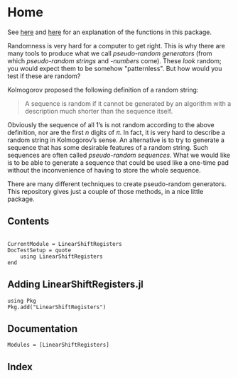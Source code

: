 # Home

See [here](https://www.wikiwand.com/en/Linear-feedback_shift_register) and [here](https://www.wikiwand.com/en/Linear_congruential_generator) for an explanation of the functions in this package.

Randomness is very hard for a computer to get right.  This is why there are many tools to produce what we call _pseudo-random generators_ (from which _pseudo-random strings_ and _-numbers_ come).  These _look_ random; you would expect them to be somehow "patternless".  But how would you test if these are random?

Kolmogorov proposed the following definition of a random string:

> A sequence is random if it cannot be generated by an algorithm with a description much shorter than the sequence itself.

Obviously the sequence of all 1’s is not random according to the above definition, nor are the first _n_ digits of _π_.  In fact, it is very hard to describe a random string in Kolmogorov’s sense.  An alternative is to try to generate a sequence that has some desirable features of a random string. Such sequences are often called _pseudo-random sequences_.  What we would like is to be able to generate a sequence that could be used like a one-time pad without the inconvenience of having to store the whole sequence.

There are many different techniques to create pseudo-random generators. This repository gives just a couple of those methods, in a nice little package.

## Contents

```@contents
```

```@meta
CurrentModule = LinearShiftRegisters
DocTestSetup = quote
    using LinearShiftRegisters
end
```

## Adding LinearShiftRegisters.jl
```@repl
using Pkg
Pkg.add("LinearShiftRegisters")
```

## Documentation
```@autodocs
Modules = [LinearShiftRegisters]
```

## Index

```@index
```
